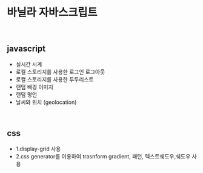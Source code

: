 # 바닐라 자바스크립트
<br/>

## javascript
  + 실시간 시계
  + 로컬 스토리지를 사용한 로그인 로그아웃  
  + 로컬 스토리지를 사용한 투두리스트   
  + 랜덤 배경 이미지   
  + 랜덤 명언    
  + 날씨와 위치 (geolocation)   
<br/>

## css
+ 1.display-grid 사용
+ 2.css generator를 이용하여 trasnform gradient, 패턴, 텍스트쉐도우,쉐도우 사용


